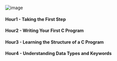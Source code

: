 ![image](https://user-images.githubusercontent.com/95341497/186769525-87e5faa6-5168-41ce-b7da-f012d80cacb5.png)


#### Hour1 - Taking the First Step
#### Hour2 - Writing Your First C Program
#### Hour3 - Learning the Structure of a C Program
#### Hour4 - Understanding Data Types and Keywords















